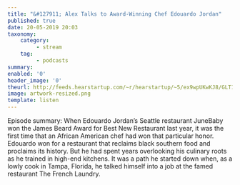 ```yaml
---
title: "&#127911; Alex Talks to Award-Winning Chef Edouardo Jordan"
published: true
date: 20-05-2019 20:03
taxonomy:
    category:
         - stream
    tag:
         - podcasts
summary:
enabled: '0'
header_image: '0'
theurl: http://feeds.hearstartup.com/~r/hearstartup/~5/ex9wpUKwKJ8/GLT1484283044.mp3
image: artwork-resized.png
template: listen
---
```

 
Episode summary: When Edouardo Jordan’s Seattle restaurant JuneBaby won the James Beard Award for Best New Restaurant last year, it was the first time that an African American chef had won that particular honor. Edouardo won for a restaurant that reclaims black southern food and proclaims its history. But he had spent years overlooking his culinary roots as he trained in high-end kitchens. It was a path he started down when, as a lowly cook in Tampa, Florida, he talked himself into a job at the famed restaurant The French Laundry.
